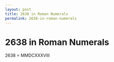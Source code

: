 ```yaml
---
layout: post
title: 2638 in Roman Numerals
permalink: 2638-in-roman-numerals
---
```


# 2638 in Roman Numerals

2638 = MMDCXXXVIII
